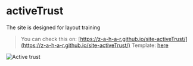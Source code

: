 # activeTrust
The site is designed for layout training

>You can check this on: [https://z-a-h-a-r.github.io/site-activeTrust/](https://z-a-h-a-r.github.io/site-activeTrust/)
Template: [here](https://www.figma.com/file/NuKOlwqNbd6RiFbpU8Ea71/AT?node-id=1:3)

![Active trust](https://i.ibb.co/wRrTFMz/Screenshot-2021-08-15-140407.png)
